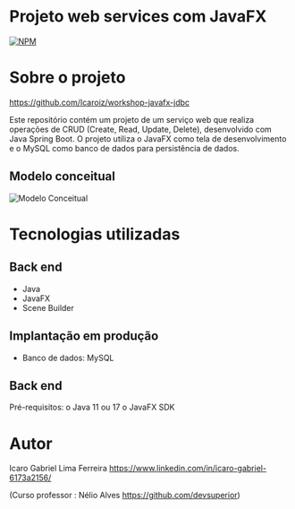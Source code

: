 # Projeto web services com JavaFX 
[![NPM](https://img.shields.io/npm/l/react)](https://github.com/devsuperior/sds1-wmazoni/blob/master/LICENSE) 

# Sobre o projeto

https://github.com/Icaroiz/workshop-javafx-jdbc

Este repositório contém um projeto de um serviço web que realiza operações de CRUD (Create, Read, Update, Delete), desenvolvido com Java Spring Boot. O projeto utiliza o JavaFX como tela de desenvolvimento e o MySQL como banco de dados para persistência de dados.

## Modelo conceitual
![Modelo Conceitual](https://Icaroiz.github.io/Site/imagens/readme/r5.PNG)

# Tecnologias utilizadas
## Back end
- Java
- JavaFX
- Scene Builder

## Implantação em produção
- Banco de dados: MySQL

## Back end
Pré-requisitos: o Java 11 ou 17 
                o JavaFX SDK 
                
# Autor

Icaro Gabriel Lima Ferreira 
https://www.linkedin.com/in/icaro-gabriel-6173a2156/

(Curso professor : Nélio Alves https://github.com/devsuperior)
